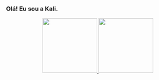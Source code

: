 ### **Olá! Eu sou a Kali.**

<div align="center">
  <a href="https://github.com/kalinemaciel">
  <img height="150em" src="https://github-readme-stats.vercel.app/api?username=kalinemaciel&show_icons=true&theme=monokai&include_all_commits=true&count_private=true"/>
  <img height="150em" src="https://github-readme-stats.vercel.app/api/top-langs/?username=kalinemaciel&layout=compact&langs_count=7&theme=monokai"/>
</div>
  


